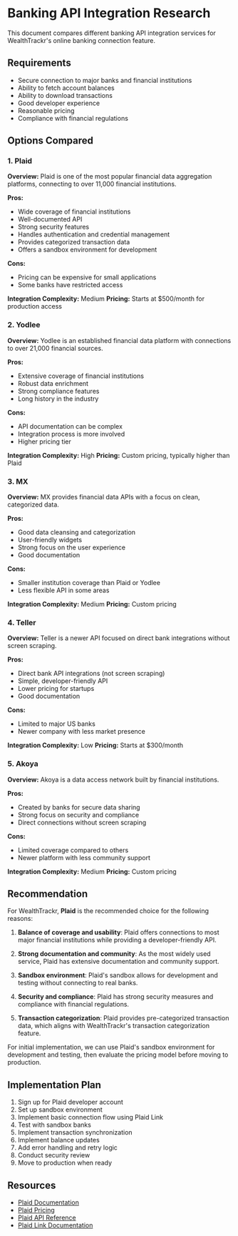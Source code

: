 # Banking API Integration Research

This document compares different banking API integration services for WealthTrackr's online banking connection feature.

## Requirements

- Secure connection to major banks and financial institutions
- Ability to fetch account balances
- Ability to download transactions
- Good developer experience
- Reasonable pricing
- Compliance with financial regulations

## Options Compared

### 1. Plaid

**Overview:**
Plaid is one of the most popular financial data aggregation platforms, connecting to over 11,000 financial institutions.

**Pros:**
- Wide coverage of financial institutions
- Well-documented API
- Strong security features
- Handles authentication and credential management
- Provides categorized transaction data
- Offers a sandbox environment for development

**Cons:**
- Pricing can be expensive for small applications
- Some banks have restricted access

**Integration Complexity:** Medium
**Pricing:** Starts at $500/month for production access

### 2. Yodlee

**Overview:**
Yodlee is an established financial data platform with connections to over 21,000 financial sources.

**Pros:**
- Extensive coverage of financial institutions
- Robust data enrichment
- Strong compliance features
- Long history in the industry

**Cons:**
- API documentation can be complex
- Integration process is more involved
- Higher pricing tier

**Integration Complexity:** High
**Pricing:** Custom pricing, typically higher than Plaid

### 3. MX

**Overview:**
MX provides financial data APIs with a focus on clean, categorized data.

**Pros:**
- Good data cleansing and categorization
- User-friendly widgets
- Strong focus on the user experience
- Good documentation

**Cons:**
- Smaller institution coverage than Plaid or Yodlee
- Less flexible API in some areas

**Integration Complexity:** Medium
**Pricing:** Custom pricing

### 4. Teller

**Overview:**
Teller is a newer API focused on direct bank integrations without screen scraping.

**Pros:**
- Direct bank API integrations (not screen scraping)
- Simple, developer-friendly API
- Lower pricing for startups
- Good documentation

**Cons:**
- Limited to major US banks
- Newer company with less market presence

**Integration Complexity:** Low
**Pricing:** Starts at $300/month

### 5. Akoya

**Overview:**
Akoya is a data access network built by financial institutions.

**Pros:**
- Created by banks for secure data sharing
- Strong focus on security and compliance
- Direct connections without screen scraping

**Cons:**
- Limited coverage compared to others
- Newer platform with less community support

**Integration Complexity:** Medium
**Pricing:** Custom pricing

## Recommendation

For WealthTrackr, **Plaid** is the recommended choice for the following reasons:

1. **Balance of coverage and usability**: Plaid offers connections to most major financial institutions while providing a developer-friendly API.

2. **Strong documentation and community**: As the most widely used service, Plaid has extensive documentation and community support.

3. **Sandbox environment**: Plaid's sandbox allows for development and testing without connecting to real banks.

4. **Security and compliance**: Plaid has strong security measures and compliance with financial regulations.

5. **Transaction categorization**: Plaid provides pre-categorized transaction data, which aligns with WealthTrackr's transaction categorization feature.

For initial implementation, we can use Plaid's sandbox environment for development and testing, then evaluate the pricing model before moving to production.

## Implementation Plan

1. Sign up for Plaid developer account
2. Set up sandbox environment
3. Implement basic connection flow using Plaid Link
4. Test with sandbox banks
5. Implement transaction synchronization
6. Implement balance updates
7. Add error handling and retry logic
8. Conduct security review
9. Move to production when ready

## Resources

- [Plaid Documentation](https://plaid.com/docs/)
- [Plaid Pricing](https://plaid.com/pricing/)
- [Plaid API Reference](https://plaid.com/docs/api/)
- [Plaid Link Documentation](https://plaid.com/docs/link/)

